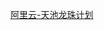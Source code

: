 [阿里云-天池龙珠计划](https://tianchi.aliyun.com/specials/promotion/aicamps?spm=5176.14154004.J_1266466330.6.69b35699sjSl6B)
